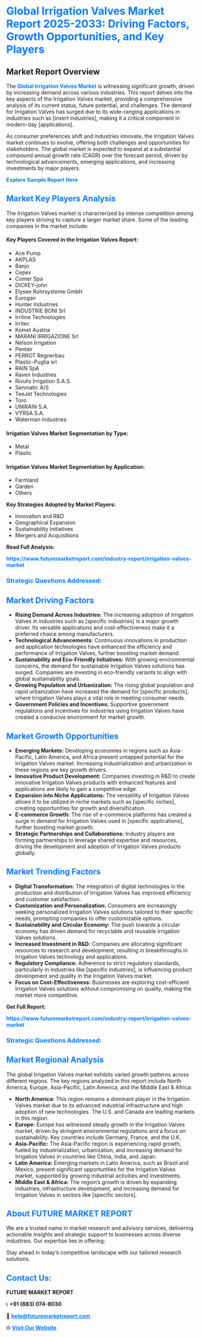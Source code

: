 <h1 style="color: #007BFF;">Global Irrigation Valves Market Report 2025-2033: Driving Factors, Growth Opportunities, and Key Players</h1>

<section id="overview">
<h2>Market Report Overview</h2>
<p>The <a href="https://www.futuremarketreport.com/industry-report/irrigation-valves-market" style="color: #007BFF; text-decoration: none;"><strong>Global Irrigation Valves Market</strong></a> is witnessing significant growth, driven by increasing demand across various industries. This report delves into the key aspects of the Irrigation Valves market, providing a comprehensive analysis of its current status, future potential, and challenges. The demand for Irrigation Valves has surged due to its wide-ranging applications in industries such as [insert industries], making it a critical component in modern-day [applications].</p>
<p>As consumer preferences shift and industries innovate, the Irrigation Valves market continues to evolve, offering both challenges and opportunities for stakeholders. The global market is expected to expand at a substantial compound annual growth rate (CAGR) over the forecast period, driven by technological advancements, emerging applications, and increasing investments by major players.</p>
</section>

<section id="overview">
<p><a href="https://www.futuremarketreport.com/request-sample/reportId=26265" style="color: #007BFF; text-decoration: none;"><strong>Explore Sample Report Here</strong></a></p>
</section>

<section id="key-players">
<h2 style="color: #007BFF;">Market Key Players Analysis</h2>
<p>The Irrigation Valves market is characterized by intense competition among key players striving to capture a larger market share. Some of the leading companies in the market include:</p>
<h4>Key Players Covered in the Irrigation Valves Report:</h4>
<ul><li>Ace Pump</li><li>AKPLAS</li><li>Banjo</li><li>Cepex</li><li>Comer Spa</li><li>DICKEY-john</li><li>Elysee Rohrsysteme GmbH</li><li>Eurogan</li><li>Hunter Industries</li><li>INDUSTRIE BONI Srl</li><li>Irriline Technologies</li><li>Irritec</li><li>Komet Austria</li><li>MARANI IRRIGAZIONE Srl</li><li>Nelson Irrigation</li><li>Pentair</li><li>PERROT Regnerbau</li><li>Plastic-Puglia srl</li><li>RAIN SpA</li><li>Raven Industries</li><li>Rivulis Irrigation S.A.S.</li><li>Senmatic A/S</li><li>TeeJet Technologies</li><li>Toro</li><li>UNIRAIN S.A.</li><li>VYRSA S.A.</li><li>Waterman Industries</li></ul>
<h4>Irrigation Valves Market Segmentation by Type:</h4>
<ul><li>Metal</li><li>Plastic</li></ul>

<h4>Irrigation Valves Market Segmentation by Application:</h4>
<ul><li>Farmland</li><li>Garden</li><li>Others</li></ul>
<p><strong>Key Strategies Adopted by Market Players:</strong></p>
<ul>
<li>Innovation and R&D</li>
<li>Geographical Expansion</li>
<li>Sustainability Initiatives</li>
<li>Mergers and Acquisitions</li>
</ul>
</section>

<section>
<p><strong>Read Full Analysis: </strong></p><a href="https://www.futuremarketreport.com/industry-report/irrigation-valves-market" style="color: #007BFF; text-decoration: none;"><strong>https://www.futuremarketreport.com/industry-report/irrigation-valves-market</strong></a>
<h3 style="color: #007BFF;">Strategic Questions Addressed:</h3>
</section>

<section id="driving-factors">
<h2 style="color: #007BFF;">Market Driving Factors</h2>
<ul>
<li><strong>Rising Demand Across Industries:</strong> The increasing adoption of Irrigation Valves in industries such as [specific industries] is a major growth driver. Its versatile applications and cost-effectiveness make it a preferred choice among manufacturers.</li>
<li><strong>Technological Advancements:</strong> Continuous innovations in production and application technologies have enhanced the efficiency and performance of Irrigation Valves, further boosting market demand.</li>
<li><strong>Sustainability and Eco-Friendly Initiatives:</strong> With growing environmental concerns, the demand for sustainable Irrigation Valves solutions has surged. Companies are investing in eco-friendly variants to align with global sustainability goals.</li>
<li><strong>Growing Population and Urbanization:</strong> The rising global population and rapid urbanization have increased the demand for [specific products], where Irrigation Valves plays a vital role in meeting consumer needs.</li>
<li><strong>Government Policies and Incentives:</strong> Supportive government regulations and incentives for industries using Irrigation Valves have created a conducive environment for market growth.</li>
</ul>
</section>

<section id="growth-opportunities">
<h2 style="color: #007BFF;">Market Growth Opportunities</h2>
<ul>
<li><strong>Emerging Markets:</strong> Developing economies in regions such as Asia-Pacific, Latin America, and Africa present untapped potential for the Irrigation Valves market. Increasing industrialization and urbanization in these regions are key growth drivers.</li>
<li><strong>Innovative Product Development:</strong> Companies investing in R&D to create innovative Irrigation Valves products with enhanced features and applications are likely to gain a competitive edge.</li>
<li><strong>Expansion into Niche Applications:</strong> The versatility of Irrigation Valves allows it to be utilized in niche markets such as [specific niches], creating opportunities for growth and diversification.</li>
<li><strong>E-commerce Growth:</strong> The rise of e-commerce platforms has created a surge in demand for Irrigation Valves used in [specific applications], further boosting market growth.</li>
<li><strong>Strategic Partnerships and Collaborations:</strong> Industry players are forming partnerships to leverage shared expertise and resources, driving the development and adoption of Irrigation Valves products globally.</li>
</ul>
</section>

<section id="trending-factors">
<h2 style="color: #007BFF;">Market Trending Factors</h2>
<ul>
<li><strong>Digital Transformation:</strong> The integration of digital technologies in the production and distribution of Irrigation Valves has improved efficiency and customer satisfaction.</li>
<li><strong>Customization and Personalization:</strong> Consumers are increasingly seeking personalized Irrigation Valves solutions tailored to their specific needs, prompting companies to offer customizable options.</li>
<li><strong>Sustainability and Circular Economy:</strong> The push towards a circular economy has driven demand for recyclable and reusable Irrigation Valves solutions.</li>
<li><strong>Increased Investment in R&D:</strong> Companies are allocating significant resources to research and development, resulting in breakthroughs in Irrigation Valves technology and applications.</li>
<li><strong>Regulatory Compliance:</strong> Adherence to strict regulatory standards, particularly in industries like [specific industries], is influencing product development and quality in the Irrigation Valves market.</li>
<li><strong>Focus on Cost-Effectiveness:</strong> Businesses are exploring cost-efficient Irrigation Valves solutions without compromising on quality, making the market more competitive.</li>
</ul>
</section>

<section>
<p><strong>Get Full Report: </strong></p><a href="https://www.futuremarketreport.com/industry-report/irrigation-valves-market" style="color: #007BFF; text-decoration: none;"><strong>https://www.futuremarketreport.com/industry-report/irrigation-valves-market</strong></a>
<h3 style="color: #007BFF;">Strategic Questions Addressed:</h3>
</section>


<section id="regional-analysis">
<h2 style="color: #007BFF;">Market Regional Analysis</h2>
<p>The global Irrigation Valves market exhibits varied growth patterns across different regions. The key regions analyzed in this report include North America, Europe, Asia-Pacific, Latin America, and the Middle East & Africa:</p>
<ul>
<li><strong>North America:</strong> This region remains a dominant player in the Irrigation Valves market due to its advanced industrial infrastructure and high adoption of new technologies. The U.S. and Canada are leading markets in this region.</li>
<li><strong>Europe:</strong> Europe has witnessed steady growth in the Irrigation Valves market, driven by stringent environmental regulations and a focus on sustainability. Key countries include Germany, France, and the U.K.</li>
<li><strong>Asia-Pacific:</strong> The Asia-Pacific region is experiencing rapid growth, fueled by industrialization, urbanization, and increasing demand for Irrigation Valves in countries like China, India, and Japan.</li>
<li><strong>Latin America:</strong> Emerging markets in Latin America, such as Brazil and Mexico, present significant opportunities for the Irrigation Valves market, supported by growing industrial activities and investments.</li>
<li><strong>Middle East & Africa:</strong> The region’s growth is driven by expanding industries, infrastructure development, and increasing demand for Irrigation Valves in sectors like [specific sectors].</li>
</ul>
</section>

<footer>
<h2 style="color: #007BFF;">About FUTURE MARKET REPORT</h2>
<p>We are a trusted name in market research and advisory services, delivering actionable insights and strategic support to businesses across diverse industries. Our expertise lies in offering:</p>

<p>Stay ahead in today’s competitive landscape with our tailored research solutions.</p>

<h2 style="color: #007BFF;">Contact Us:</h2>
<p><strong>FUTURE MARKET REPORT</strong></p>
<p>📞 <strong>+91 (883) 074-8030</strong></p>
<p>📧 <strong><a href="mailto:help@futuremarketreport.com" style="color: #007BFF;">help@futuremarketreport.com</a></strong></p>
<p>🌐 <strong><a href="https://www.futuremarketreport.com/" style="color: #007BFF;">Visit Our Website</a></strong></p>
</footer>